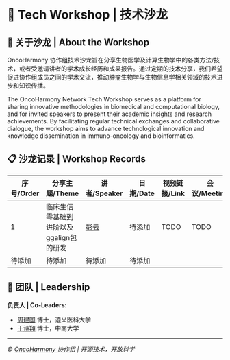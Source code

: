 # 🧬 Tech Workshop | 技术沙龙

## 🎯 关于沙龙 | About the Workshop

OncoHarmony 协作组技术沙龙旨在分享生物医学及计算生物学中的各类方法/技术，或者受邀请讲者的学术成长经历和成果报告。通过定期的技术分享，我们希望促进协作组成员之间的学术交流，推动肿瘤生物学与生物信息学相关领域的技术进步和知识传播。

The OncoHarmony Network Tech Workshop serves as a platform for sharing innovative methodologies in biomedical and computational biology, and for invited speakers to present their academic insights and research achievements. By facilitating regular technical exchanges and collaborative dialogue, the workshop aims to advance technological innovation and knowledge dissemination in immuno-oncology and bioinformatics.

## 📋 沙龙记录 | Workshop Records

| 序号/Order | 分享主题/Theme | 讲者/Speaker | 日期/Date | 视频链接/Link | 会议/Meeting |
|-----|---------|------|------|----------|---|
| 1 | 临床生信零基础到进阶以及ggalign包的研发 | [彭云](https://github.com/Yunuuuu) | 待添加 | TODO | TODO |
| 待添加 | 待添加 | 待添加 | 待添加 | | |

## 🤝 团队 | Leadership

**负责人 | Co-Leaders:**

- [周建国](https://github.com/JianGuoZhou3) 博士，遵义医科大学
- [王诗翔](https://github.com/ShixiangWang) 博士，中南大学

---
<div class="footer-note">
<em>© <a href="https://zhoulab.ac.cn/">OncoHarmony 协作组</a> | 开源技术，开放科学</em>
</div>
